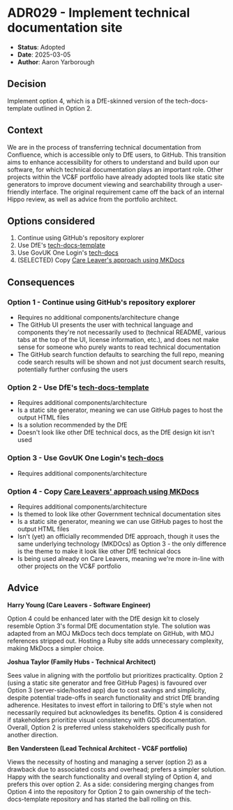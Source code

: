 
# ADR029 - Implement technical documentation site

- **Status**: Adopted
- **Date**: 2025-03-05
- **Author**: Aaron Yarborough

## Decision

Implement option 4, which is a DfE-skinned version of the tech-docs-template outlined in Option 2.

## Context

We are in the process of transferring technical documentation from Confluence, which is accessible only to DfE users, to GitHub. This transition aims to enhance accessibility for others to understand and build upon our software, for which technical documentation plays an important role. Other projects within the VC&F portfolio have already adopted tools like static site generators to improve document viewing and searchability through a user-friendly interface. The original requirement came off the back of an internal Hippo review, as well as advice from the portfolio architect.

## Options considered

1. Continue using GitHub's repository explorer
2. Use DfE's [tech-docs-template](https://github.com/DFE-Digital/tech-docs-template)
3. Use GovUK One Login's [tech-docs](https://github.com/govuk-one-login/tech-docs)
4. (SELECTED) Copy [Care Leaver's approach using MKDocs](https://github.com/DFE-Digital/care-leavers/tree/main/resources/tech_docs_template)


## Consequences

### Option 1 - Continue using GitHub's repository explorer

* Requires no additional components/architecture change
* The GitHub UI presents the user with technical language and components they're not necessarily used to (technical README, various tabs at the top of the UI, license information, etc.), and does not make sense for someone who purely wants to read technical documentation
* The GitHub search function defaults to searching the full repo, meaning code search results will be shown and not just document search results, potentially further confusing the users 

### Option 2 - Use DfE's [tech-docs-template](https://github.com/DFE-Digital/tech-docs-template)

* Requires additional components/architecture
* Is a static site generator, meaning we can use GitHub pages to host the output HTML files
* Is a solution recommended by the DfE
* Doesn't look like other DfE technical docs, as the DfE design kit isn't used

### Option 3 - Use GovUK One Login's [tech-docs](https://github.com/govuk-one-login/tech-docs)

* Requires additional components/architecture

### Option 4 - Copy [Care Leavers' approach using MKDocs](https://github.com/DFE-Digital/care-leavers/tree/main/resources/tech_docs_template)

* Requires additional components/architecture
* Is themed to look like other Government technical documentation sites
* Is a static site generator, meaning we can use GitHub pages to host the output HTML files
* Isn't (yet) an officially recommended DfE approach, though it uses the same underlying technology (MKDOcs) as Option 3 - the only difference is the theme to make it look like other DfE technical docs
* Is being used already on Care Leavers, meaning we're more in-line with other projects on the VC&F portfolio

## Advice

**Harry Young (Care Leavers - Software Engineer)**

Option 4 could be enhanced later with the DfE design kit to closely resemble Option 3's formal DfE documentation style. The solution was adapted from an MOJ MkDocs tech docs template on GitHub, with MOJ references stripped out. Hosting a Ruby site adds unnecessary complexity, making MkDocs a simpler choice.

**Joshua Taylor (Family Hubs - Technical Architect)**

Sees value in aligning with the portfolio but prioritizes practicality. Option 2 (using a static site generator and free GitHub Pages) is favoured over Option 3 (server-side/hosted app) due to cost savings and simplicity, despite potential trade-offs in search functionality and strict DfE branding adherence. Hesitates to invest effort in tailoring to DfE's style when not necessarily required but acknowledges its benefits. Option 4 is considered if stakeholders prioritize visual consistency with GDS documentation. Overall, Option 2 is preferred unless stakeholders specifically push for another direction.

**Ben Vandersteen (Lead Technical Architect - VC&F portfolio)**

Views the necessity of hosting and managing a server (option 2) as a drawback due to associated costs and overhead; prefers a simpler solution. Happy with the search functionality and overall styling of Option 4, and prefers this over option 2. As a side: considering merging changes from Option 4 into the repository for Option 2 to gain ownership of the tech-docs-template repository and has started the ball rolling on this.